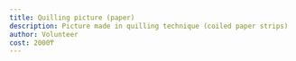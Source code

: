 ```yaml
---
title: Quilling picture (paper)
description: Picture made in quilling technique (coiled paper strips) 
author: Volunteer
cost: 2000₸
---
```

